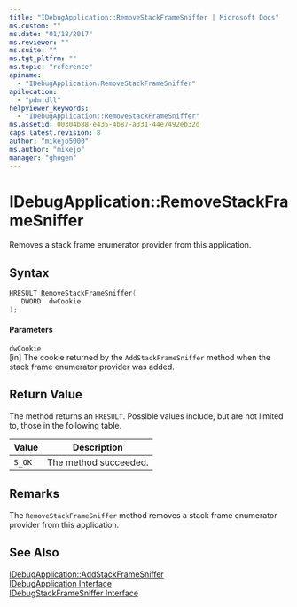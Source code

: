 ```yaml
---
title: "IDebugApplication::RemoveStackFrameSniffer | Microsoft Docs"
ms.custom: ""
ms.date: "01/18/2017"
ms.reviewer: ""
ms.suite: ""
ms.tgt_pltfrm: ""
ms.topic: "reference"
apiname: 
  - "IDebugApplication.RemoveStackFrameSniffer"
apilocation: 
  - "pdm.dll"
helpviewer_keywords: 
  - "IDebugApplication::RemoveStackFrameSniffer"
ms.assetid: 00304b88-e435-4b87-a331-44e7492eb32d
caps.latest.revision: 8
author: "mikejo5000"
ms.author: "mikejo"
manager: "ghogen"
---
```

# IDebugApplication::RemoveStackFrameSniffer
Removes a stack frame enumerator provider from this application.  
  
## Syntax  
  
```cpp
HRESULT RemoveStackFrameSniffer(  
   DWORD  dwCookie  
);  
```  
  
#### Parameters  
 `dwCookie`  
 [in] The cookie returned by the `AddStackFrameSniffer` method when the stack frame enumerator provider was added.  
  
## Return Value  
 The method returns an `HRESULT`. Possible values include, but are not limited to, those in the following table.  
  
|Value|Description|  
|-----------|-----------------|  
|`S_OK`|The method succeeded.|  
  
## Remarks  
 The `RemoveStackFrameSniffer` method removes a stack frame enumerator provider from this application.  
  
## See Also  
 [IDebugApplication::AddStackFrameSniffer](../../winscript/reference/idebugapplication-addstackframesniffer.md)   
 [IDebugApplication Interface](../../winscript/reference/idebugapplication-interface.md)   
 [IDebugStackFrameSniffer Interface](../../winscript/reference/idebugstackframesniffer-interface.md)